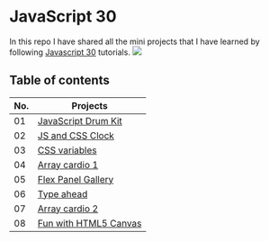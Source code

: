 # JavaScript 30
In this repo I have shared all the mini projects that I have learned by following [Javascript 30](https://javascript30.com/) tutorials.
![](https://javascript30.com/images/JS3-social-share.png)

## Table of contents

| No. | Projects |
| --- | --- |
| 01 | [JavaScript Drum Kit](https://github.com/suraj-py/Javascript-30/tree/master/01%20-%20JavaScript%20Drum%20Kit) |
| 02 | [JS and CSS Clock](https://github.com/suraj-py/Javascript-30/tree/master/02%20-%20JS%20and%20CSS%20Clock) |
| 03 | [CSS variables](https://github.com/suraj-py/Javascript-30/tree/master/03%20-%20CSS%20Variables) |
| 04 | [Array cardio 1](https://github.com/suraj-py/Javascript-30/tree/master/04%20-%20Array%20Cardio%20Day%201) |
| 05 | [Flex Panel Gallery](https://github.com/suraj-py/Javascript-30/tree/master/05%20-%20Flex%20Panel%20Gallery) |
| 06 | [Type ahead](https://github.com/suraj-py/Javascript-30/tree/master/06%20-%20Type%20Ahead) |
| 07 | [Array cardio 2](https://github.com/suraj-py/Javascript-30/tree/master/07%20-%20Array%20Cardio%20Day%202) |
| 08 | [Fun with HTML5 Canvas](https://github.com/suraj-py/Javascript-30/tree/master/08%20-%20Fun%20with%20HTML5%20Canvas) |


